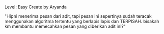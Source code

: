 Level: Easy
Create by Aryanda

"Hipni menerima pesan dari adit, tapi pesan ini sepertinya sudah teracak menggunakan algoritma tertentu yang berlapis lapis dan TERPISAH. bisakah km membantu memecahkan pesan yang diberikan adit ini?"